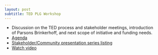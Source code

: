 ```yaml
---
layout: post
subtitle: TED PLG Workshop
---
```


* Discussion on the TED process and stakeholder meetings, introduction of Parsons Brinkerhoff, and next scope of initiative and funding needs.
* [Agenda](http://www.hillsboroughcounty.org/DocumentCenter/View/13545 )
* [Stakeholder/Community presentation series listing](http://www.hillsboroughcounty.org/DocumentCenter/View/16767 )
* [Watch video](http://65.49.32.144/Hillsborough/da6376ce-61e4-43b0-81f5-f91f73424e9d/Trans_Econ_Dev_WS_10_21_2014/presentation_file/mgpresenter.html?Stream=low )
